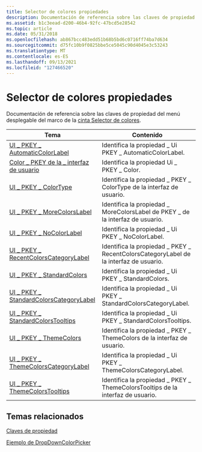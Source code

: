 ```yaml
---
title: Selector de colores propiedades
description: Documentación de referencia sobre las claves de propiedad para el marco de Drop-Down Selector de colores.
ms.assetid: b1c3eead-d200-46b4-92fc-47bcd5e28542
ms.topic: article
ms.date: 05/31/2018
ms.openlocfilehash: ab867bcc483edd51b68b5bd6c0716ff74ba7d634
ms.sourcegitcommit: d75fc10b9f0825bbe5ce5045c90d4045e3c53243
ms.translationtype: MT
ms.contentlocale: es-ES
ms.lasthandoff: 09/13/2021
ms.locfileid: "127466520"
---
```

# <a name="color-picker-properties"></a>Selector de colores propiedades

Documentación de referencia sobre las claves de propiedad del menú desplegable del marco de la [cinta Selector de colores](windowsribbon-controls-dropdowncolorpicker.md).



| Tema                                                                                                              | Contenido                                                                  |
|--------------------------------------------------------------------------------------------------------------------|---------------------------------------------------------------------------|
| [UI \_ PKEY \_ AutomaticColorLabel](windowsribbon-reference-properties-uipkey-automaticcolorlabel.md)                 | Identifica la propiedad \_ Ui PKEY \_ AutomaticColorLabel.<br/>         |
| [Color \_ PKEY de la \_ interfaz de usuario](windowsribbon-reference-properties-uipkey-color.md)                                             | Identifica la propiedad Ui \_ PKEY \_ Color.<br/>                       |
| [UI \_ PKEY \_ ColorType](windowsribbon-reference-properties-uipkey-colortype.md)                                     | Identifica la propiedad \_ PKEY \_ ColorType de la interfaz de usuario.<br/>                   |
| [UI \_ PKEY \_ MoreColorsLabel](windowsribbon-reference-properties-uipkey-morecolorslabel.md)                         | Identifica la propiedad \_ MoreColorsLabel de PKEY \_ de la interfaz de usuario.<br/>             |
| [UI \_ PKEY \_ NoColorLabel](windowsribbon-reference-properties-uipkey-nocolorlabel.md)                               | Identifica la propiedad \_ Ui PKEY \_ NoColorLabel.<br/>                |
| [UI \_ PKEY \_ RecentColorsCategoryLabel](windowsribbon-reference-properties-uipkey-recentcolorscategorylabel.md)     | Identifica la propiedad \_ PKEY \_ RecentColorsCategoryLabel de la interfaz de usuario.<br/>   |
| [UI \_ PKEY \_ StandardColors](windowsribbon-reference-properties-uipkey-standardcolors.md)                           | Identifica la propiedad \_ Ui PKEY \_ StandardColors.<br/>              |
| [UI \_ PKEY \_ StandardColorsCategoryLabel](windowsribbon-reference-properties-uipkey-standardcolorscategorylabel.md) | Identifica la propiedad \_ Ui PKEY \_ StandardColorsCategoryLabel.<br/> |
| [UI \_ PKEY \_ StandardColorsTooltips](windowsribbon-reference-properties-uipkey-standardcolorstooltips.md)           | Identifica la propiedad \_ Ui PKEY \_ StandardColorsTooltips.<br/>      |
| [UI \_ PKEY \_ ThemeColors](windowsribbon-reference-properties-uipkey-themecolors.md)                                 | Identifica la propiedad \_ PKEY \_ ThemeColors de la interfaz de usuario.<br/>                 |
| [UI \_ PKEY \_ ThemeColorsCategoryLabel](windowsribbon-reference-properties-uipkey-themecolorscategorylabel.md)       | Identifica la propiedad \_ Ui PKEY \_ ThemeColorsCategoryLabel.<br/>    |
| [UI \_ PKEY \_ ThemeColorsTooltips](windowsribbon-reference-properties-uipkey-themecolorstooltips.md)                 | Identifica la propiedad \_ PKEY \_ ThemeColorsTooltips de la interfaz de usuario.<br/>         |



 

## <a name="related-topics"></a>Temas relacionados

<dl> <dt>

[Claves de propiedad](windowsribbon-reference-properties.md)
</dt> <dt>

[Ejemplo de DropDownColorPicker](windowsribbon-dropdowncolorpickersample.md)
</dt> </dl>

 

 





